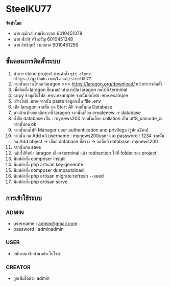 # SteelKU77
__จัดทำโดย__
 - นาย ณุมิณร์ งามเงินวรรณ 6010451078
 - นาย ฬะหัฐ ศรีหะรัญ 6010451248
 - นาย อิทธิฤทธิ์ งามสอาด 6010451256
 
 ## ขั้นตอนการติดตั้งระบบ
 1. ทำการ clone project ผ่านคำสั่ง `git clone  https://github.com/Lahut/steelKU77`
 2. จากนั้นดาวน์โหลด laragon  >>>  https://laragon.org/download/ แล้วทำการติดตั้ง
 3. เมื่อติดตั้ง laragon ขึ้นมาแล้วทำการเปิด laragon กดไปที่ terminal
 4. copy ข้อมูลในไฟล์ .env.example จากนั้นลบไฟล์ .env.example
 5. สร้างไฟล์ .env จากนั้น paste ข้อมูลลงใน file .env
 6. เปิด laragon จากนั้น กด Start All จากนั้นกด Database
 7. ทางด้านซ้ายกดคลิกขวาที่ laragon จากนั้นเลือก createnew -> database
 8. ตั้งชื่อ database เป็น : mynews200 จากนั้นเลือก collation เป็น utf8_unicode_ci จากนั้นกด ok
 9. จากนั้นกดไปที่ Manager user authentication and privilegs (รูปคน2คน)
 10. จากนั้น กด Add แก้ username : mynews200user และ password : 1234 จากนั้นกด Add object -> เลือก database ที่สร้าง -> กดติ๊กที่ database: mynews200
 11. จากนั้นกด save
 12. กลับไปที่หน้า laragon เลือก terminal แล้ว redirection ไปที่ folder ของ project
 13. พิมพ์คำสั่ง composer install
 14. พิมพ์คำสั่ง php artisan key:generate
 15. พิมพ์คำสั่ง composer dumpautoload
 16. พิมพ์คำสั่ง php artisan migrate:refresh --seed
 17. พิมพ์คำสั่ง php artisan serve
 
## การเข้าใช้ระบบ

###  ADMIN 
 * username : admin@gmail.com
 * password : adminadmin
 
###  USER
 * สมัครสมาชิกผ่านหน้าเว็บไซต์
 
###  CREATOR
 * ถูกเพิ่มได้ด้วย admin



